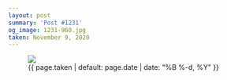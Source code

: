 ```yaml
---
layout: post
summary: 'Post #1231'
og_image: 1231-960.jpg
taken: November 9, 2020
---
```


<figure class="post">
<img sizes="(min-width: 700px) 50vw, calc(100vw - 2rem)" src="{{ site.assets_url }}/1231-480.jpg" srcset="{{ site.assets_url }}/1231-240.jpg 240w, {{ site.assets_url }}/1231-480.jpg 480w, {{ site.assets_url }}/1231-720.jpg 720w, {{ site.assets_url }}/1231-960.jpg 960w"/>
<figcaption>
<time>{{ page.taken | default: page.date | date: "%B %-d, %Y" }}</time>
</figcaption>
</figure>
